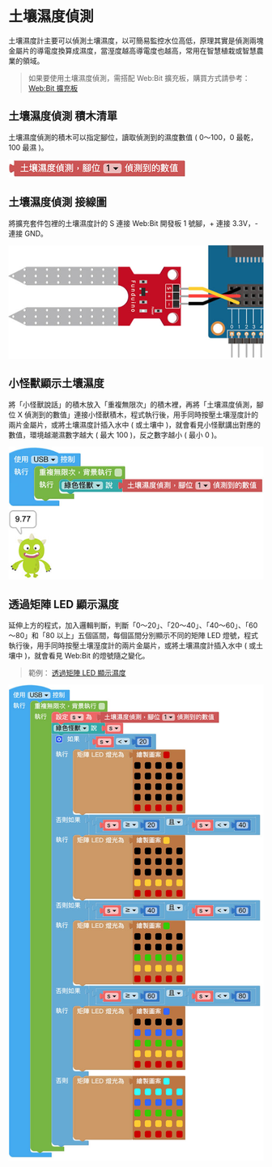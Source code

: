 # 土壤濕度偵測

土壤濕度計主要可以偵測土壤濕度，以可簡易監控水位高低，原理其實是偵測兩塊金屬片的導電度換算成濕度，當溼度越高導電度也越高，常用在智慧植栽或智慧農業的領域。

> 如果要使用土壤濕度偵測，需搭配 Web:Bit 擴充板，購買方式請參考：[Web:Bit 擴充板](https://store.webduino.io/products/webbit-extension-board?utm_source=webbit&utm_medium=article#_blank)

## 土壤濕度偵測 積木清單

土壤濕度偵測的積木可以指定腳位，讀取偵測到的濕度數值 ( 0～100，0 最乾，100 最濕 )。

![土壤濕度偵測](../../../../media/zh-tw/education/extension-full-package/soil-01.jpg)


## 土壤濕度偵測 接線圖

將擴充套件包裡的土壤濕度計的 S 連接 Web:Bit 開發板 1 號腳，+ 連接 3.3V，- 連接 GND。

![土壤濕度偵測](../../../../media/zh-tw/education/extension-full-package/soil-02.jpg)


## 小怪獸顯示土壤濕度

將「小怪獸說話」的積木放入「重複無限次」的積木裡，再將「土壤濕度偵測，腳位 X 偵測到的數值」連接小怪獸積木，程式執行後，用手同時按壓土壤溼度計的兩片金屬片，或將土壤濕度計插入水中 ( 或土壤中 )，就會看見小怪獸講出對應的數值，環境越潮濕數字越大 ( 最大 100 )，反之數字越小 ( 最小 0 )。

![土壤濕度偵測](../../../../media/zh-tw/education/extension-full-package/soil-03.jpg)


## 透過矩陣 LED 顯示濕度

延伸上方的程式，加入邏輯判斷，判斷「0～20」、「20～40」、「40～60」、「60～80」和「80 以上」五個區間，每個區間分別顯示不同的矩陣 LED 燈號，程式執行後，用手同時按壓土壤溼度計的兩片金屬片，或將土壤濕度計插入水中 ( 或土壤中 )，就會看見 Web:Bit 的燈號隨之變化。

> 範例： [透過矩陣 LED 顯示濕度](https://webbit.webduino.io/blockly/?demo=default#byr1mQvrO6O3m#_blank)

![土壤濕度偵測](../../../../media/zh-tw/education/extension-full-package/soil-04.jpg)


